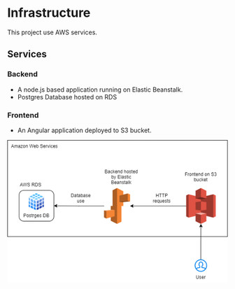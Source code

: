 # Infrastructure
This project use AWS services.

## Services
### Backend
- A node.js based application running on Elastic Beanstalk.
- Postgres Database hosted on RDS

### Frontend
- An Angular application deployed to S3 bucket. 


![diagram](./WebhostProjectInfrastructure.drawio.png)
